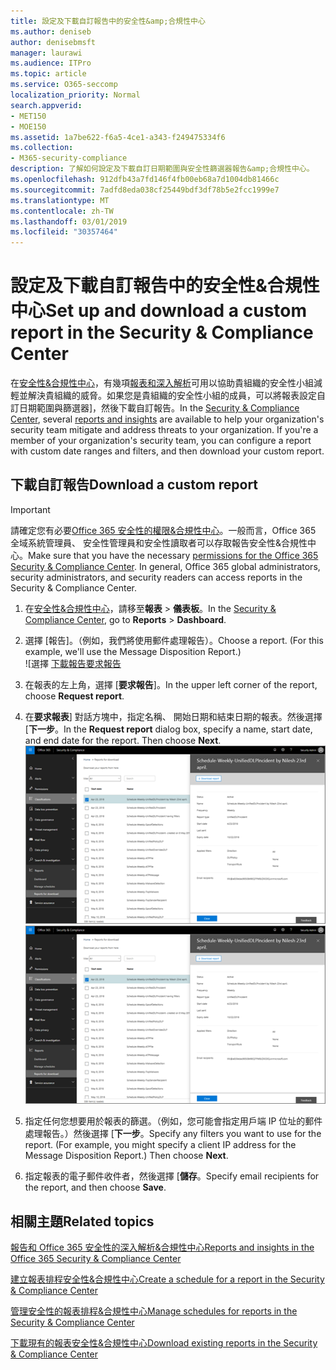 ```yaml
---
title: 設定及下載自訂報告中的安全性&amp;合規性中心
ms.author: deniseb
author: denisebmsft
manager: laurawi
ms.audience: ITPro
ms.topic: article
ms.service: O365-seccomp
localization_priority: Normal
search.appverid:
- MET150
- MOE150
ms.assetid: 1a7be622-f6a5-4ce1-a343-f249475334f6
ms.collection:
- M365-security-compliance
description: 了解如何設定及下載自訂日期範圍與安全性篩選器報告&amp;合規性中心。
ms.openlocfilehash: 912dfb43a7fd146f4fb00eb68a7d1004db81466c
ms.sourcegitcommit: 7adfd8eda038cf25449bdf3df78b5e2fcc1999e7
ms.translationtype: MT
ms.contentlocale: zh-TW
ms.lasthandoff: 03/01/2019
ms.locfileid: "30357464"
---
```

# <a name="set-up-and-download-a-custom-report-in-the-security-amp-compliance-center"></a><span data-ttu-id="eb262-103">設定及下載自訂報告中的安全性&amp;合規性中心</span><span class="sxs-lookup"><span data-stu-id="eb262-103">Set up and download a custom report in the Security &amp; Compliance Center</span></span>

<span data-ttu-id="eb262-p101">在[安全性&amp;合規性中心](https://protection.office.com)，有幾項[報表和深入解析](reports-and-insights-in-security-and-compliance.md)可用以協助貴組織的安全性小組減輕並解決貴組織的威脅。如果您是貴組織的安全性小組的成員，可以將報表設定自訂日期範圍與篩選器]，然後下載自訂報告。</span><span class="sxs-lookup"><span data-stu-id="eb262-p101">In the [Security &amp; Compliance Center](https://protection.office.com), several [reports and insights](reports-and-insights-in-security-and-compliance.md) are available to help your organization's security team mitigate and address threats to your organization. If you're a member of your organization's security team, you can configure a report with custom date ranges and filters, and then download your custom report.</span></span> 
  
## <a name="download-a-custom-report"></a><span data-ttu-id="eb262-106">下載自訂報告</span><span class="sxs-lookup"><span data-stu-id="eb262-106">Download a custom report</span></span>

> [!IMPORTANT]
> <span data-ttu-id="eb262-p102">請確定您有必要[Office 365 安全性的權限&amp;合規性中心](permissions-in-the-security-and-compliance-center.md)。一般而言，Office 365 全域系統管理員、 安全性管理員和安全性讀取者可以存取報告安全性&amp;合規性中心。</span><span class="sxs-lookup"><span data-stu-id="eb262-p102">Make sure that you have the necessary [permissions for the Office 365 Security &amp; Compliance Center](permissions-in-the-security-and-compliance-center.md). In general, Office 365 global administrators, security administrators, and security readers can access reports in the Security &amp; Compliance Center.</span></span> 
  
1. <span data-ttu-id="eb262-109">在[安全性&amp;合規性中心](https://protection.office.com)，請移至**報表** \> **儀表板**。</span><span class="sxs-lookup"><span data-stu-id="eb262-109">In the [Security &amp; Compliance Center](https://protection.office.com), go to **Reports** \> **Dashboard**.</span></span>
    
2. <span data-ttu-id="eb262-p103">選擇 [報告]。（例如，我們將使用郵件處理報告）。</span><span class="sxs-lookup"><span data-stu-id="eb262-p103">Choose a report. (For this example, we'll use the Message Disposition Report.)</span></span><br/>![選擇 [下載報告要求報告](media/b566925d-b9d9-453d-9bdd-f2637c7ba140.png)
  
3. <span data-ttu-id="eb262-113">在報表的左上角，選擇 [**要求報告**]。</span><span class="sxs-lookup"><span data-stu-id="eb262-113">In the upper left corner of the report, choose **Request report**.</span></span>
    
4. <span data-ttu-id="eb262-p104">在**要求報表**] 對話方塊中，指定名稱、 開始日期和結束日期的報表。然後選擇 [**下一步**。</span><span class="sxs-lookup"><span data-stu-id="eb262-p104">In the **Request report** dialog box, specify a name, start date, and end date for the report. Then choose **Next**.</span></span><br/><span data-ttu-id="eb262-116">![安全性&amp;合規性中心，選擇 [報告]\>下載報告](media/65e625f5-c98c-49fc-9c1f-8c80ec8308fd.png)</span><span class="sxs-lookup"><span data-stu-id="eb262-116">![In the Security &amp; Compliance Center, choose Reports \> Reports for download](media/65e625f5-c98c-49fc-9c1f-8c80ec8308fd.png)</span></span>
  
5. <span data-ttu-id="eb262-p105">指定任何您想要用於報表的篩選。（例如，您可能會指定用戶端 IP 位址的郵件處理報告。）然後選擇 [**下一步**。</span><span class="sxs-lookup"><span data-stu-id="eb262-p105">Specify any filters you want to use for the report. (For example, you might specify a client IP address for the Message Disposition Report.) Then choose **Next**.</span></span>
    
6. <span data-ttu-id="eb262-119">指定報表的電子郵件收件者，然後選擇 [**儲存**。</span><span class="sxs-lookup"><span data-stu-id="eb262-119">Specify email recipients for the report, and then choose **Save**.</span></span>
    
## <a name="related-topics"></a><span data-ttu-id="eb262-120">相關主題</span><span class="sxs-lookup"><span data-stu-id="eb262-120">Related topics</span></span>

[<span data-ttu-id="eb262-121">報告和 Office 365 安全性的深入解析&amp;合規性中心</span><span class="sxs-lookup"><span data-stu-id="eb262-121">Reports and insights in the Office 365 Security &amp; Compliance Center</span></span>](reports-and-insights-in-security-and-compliance.md)
  
[<span data-ttu-id="eb262-122">建立報表排程安全性&amp;合規性中心</span><span class="sxs-lookup"><span data-stu-id="eb262-122">Create a schedule for a report in the Security &amp; Compliance Center</span></span>](create-a-schedule-for-a-report.md)
  
[<span data-ttu-id="eb262-123">管理安全性的報表排程&amp;合規性中心</span><span class="sxs-lookup"><span data-stu-id="eb262-123">Manage schedules for reports in the Security &amp; Compliance Center</span></span>](manage-schedules-for-multiple-reports.md)
  
[<span data-ttu-id="eb262-124">下載現有的報表安全性&amp;合規性中心</span><span class="sxs-lookup"><span data-stu-id="eb262-124">Download existing reports in the Security &amp; Compliance Center</span></span>](download-existing-reports.md)
  

